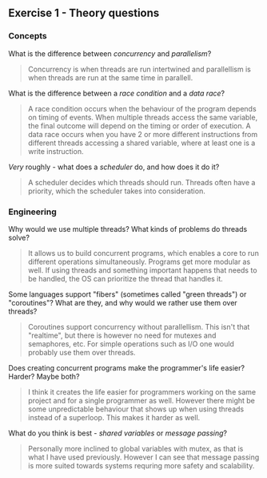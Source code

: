 Exercise 1 - Theory questions
-----------------------------

### Concepts

What is the difference between *concurrency* and *parallelism*?
> Concurrency is when threads are run intertwined and parallellism is when threads are run at the same time in parallell.

What is the difference between a *race condition* and a *data race*? 
> A race condition occurs when the behaviour of the program depends on timing of events. When multiple threads access the same variable, the final outcome will depend on the timing or order of execution. A data race occurs when you have 2 or more different instructions from different threads accessing a shared variable, where at least one is a write instruction.
 
*Very* roughly - what does a *scheduler* do, and how does it do it?
> A scheduler decides which threads should run. Threads often have a priority, which the scheduler takes into consideration.


### Engineering

Why would we use multiple threads? What kinds of problems do threads solve?
> It allows us to build concurrent programs, which enables a core to run different operations simultaneously. Programs get more modular as well. If using threads and something important happens that needs to be handled, the OS can prioritize the thread that handles it.

Some languages support "fibers" (sometimes called "green threads") or "coroutines"? What are they, and why would we rather use them over threads?
> Coroutines support concurrency without parallellism. This isn't that "realtime", but there is however no need for mutexes and semaphores, etc. For simple operations such as I/O one would probably use them over threads.

Does creating concurrent programs make the programmer's life easier? Harder? Maybe both?
> I think it creates the life easier for programmers working on the same project and for a single programmer as well. However there might be some unpredictable behaviour that shows up when using threads instead of a superloop. This makes it harder as well.

What do you think is best - *shared variables* or *message passing*?
> Personally more inclined to global variables with mutex, as that is what I have used previously. However I can see that message passing is more suited towards systems requring more safety and scalability.